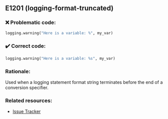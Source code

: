 ## E1201 (logging-format-truncated)

### :x: Problematic code:

```python
logging.warning("Here is a variable: %", my_var)
```

### :heavy_check_mark: Correct code:

```python
logging.warning("Here is a variable: %s", my_var)
```

### Rationale:

Used when a logging statement format string terminates before the end of a
conversion specifier.

### Related resources:

- [Issue Tracker](https://github.com/PyCQA/pylint/issues?q=is%3Aissue+%22logging-format-truncated%22+OR+%22E1201%22)
